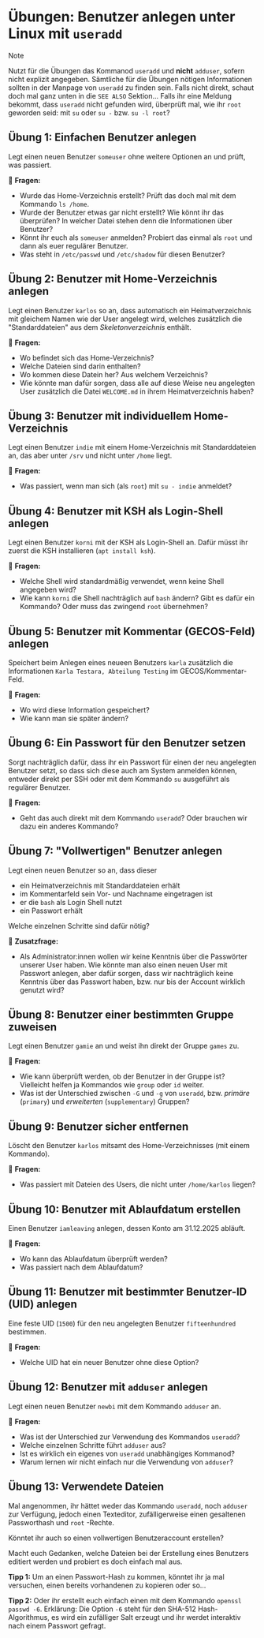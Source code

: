 # Übungen: Benutzer anlegen unter Linux mit `useradd`

>[!NOTE]
> Nutzt für die Übungen das Kommanod `useradd` und **nicht** `adduser`, sofern nicht explizit angegeben. Sämtliche für die Übungen nötigen Informationen sollten in der Manpage von `useradd` zu finden sein. Falls nicht direkt, schaut doch mal ganz unten in die `SEE ALSO` Sektion...
> Falls ihr eine Meldung bekommt, dass `useradd` nicht gefunden wird, überprüft mal, wie ihr `root` geworden seid: mit `su` oder `su -` bzw. `su -l root`?


## Übung 1: Einfachen Benutzer anlegen
Legt einen neuen Benutzer `someuser` ohne weitere Optionen an und prüft, was passiert.

🔹 **Fragen:**
- Wurde das Home-Verzeichnis erstellt? Prüft das doch mal mit dem Kommando `ls /home`.
- Wurde der Benutzer etwas gar nicht erstellt? Wie könnt ihr das überprüfen? In welcher Datei stehen denn die Informationen über Benutzer?
- Könnt ihr euch als `someuser` anmelden? Probiert das einmal als `root` und dann als euer regulärer Benutzer.
- Was steht in `/etc/passwd` und `/etc/shadow` für diesen Benutzer?

## Übung 2: Benutzer mit Home-Verzeichnis anlegen
Legt einen Benutzer `karlos` so an, dass automatisch ein Heimatverzeichnis mit gleichem Namen wie der User angelegt wird, welches zusätzlich die "Standarddateien" aus dem *Skeletonverzeichnis* enthält.

🔹 **Fragen:**
- Wo befindet sich das Home-Verzeichnis?
- Welche Dateien sind darin enthalten?
- Wo kommen diese Datein her? Aus welchem Verzeichnis?
- Wie könnte man dafür sorgen, dass alle auf diese Weise neu angelegten User zusätzlich die Datei `WELCOME.md` in ihrem Heimatverzeichnis haben?

## Übung 3: Benutzer mit individuellem Home-Verzeichnis
Legt einen Benutzer `indie` mit einem Home-Verzeichnis mit Standarddateien an, das aber unter `/srv` und nicht unter `/home` liegt.

🔹 **Fragen:**
- Was passiert, wenn man sich (als `root`) mit `su - indie` anmeldet?

## Übung 4: Benutzer mit KSH als Login-Shell anlegen
Legt einen Benutzer `korni` mit der KSH als Login-Shell an. Dafür müsst ihr zuerst die KSH installieren (`apt install ksh`).

🔹 **Fragen:**
- Welche Shell wird standardmäßig verwendet, wenn keine Shell angegeben wird?
- Wie kann `korni` die Shell nachträglich auf `bash` ändern? Gibt es dafür ein Kommando? Oder muss das zwingend `root` übernehmen?

## Übung 5: Benutzer mit Kommentar (GECOS-Feld) anlegen
Speichert beim Anlegen eines neueen Benutzers `karla` zusätzlich die Informationen `Karla Testara, Abteilung Testing` im GECOS/Kommentar-Feld.

🔹 **Fragen:**
- Wo wird diese Information gespeichert?
- Wie kann man sie später ändern?

## Übung 6: Ein Passwort für den Benutzer setzen
Sorgt nachträglich dafür, dass ihr ein Passwort für einen der neu angelegten Benutzer setzt, so dass sich diese auch am System anmelden können, entweder direkt per SSH oder mit dem Kommando `su` ausgeführt als regulärer Benutzer.

🔹 **Fragen:**
- Geht das auch direkt mit dem Kommando `useradd`? Oder brauchen wir dazu ein anderes Kommando?

## Übung 7: "Vollwertigen" Benutzer anlegen
Legt einen neuen Benutzer so an, dass dieser 

- ein Heimatverzeichnis mit Standarddateien erhält
- im Kommentarfeld sein Vor- und Nachname eingetragen ist
- er die `bash` als Login Shell nutzt
- ein Passwort erhält

Welche einzelnen Schritte sind dafür nötig?

🔹 **Zusatzfrage:**
* Als Administrator:innen wollen wir keine Kenntnis über die Passwörter unserer User haben. Wie könnte man also einen neuen User mit Passwort anlegen, aber dafür sorgen, dass wir nachträglich keine Kenntnis über das Passwort haben, bzw. nur bis der Account wirklich genutzt wird?

## Übung 8: Benutzer einer bestimmten Gruppe zuweisen
Legt einen Benutzer `gamie` an und weist ihn direkt der Gruppe `games` zu.

🔹 **Fragen:**
- Wie kann überprüft werden, ob der Benutzer in der Gruppe ist? Vielleicht helfen ja Kommandos wie `group` oder `id` weiter.
- Was ist der Unterschied zwischen `-G` und `-g` von `useradd`, bzw. *primäre* (`primary`) und *erweiterten* (`supplementary`) Gruppen?

## Übung 9: Benutzer sicher entfernen
Löscht den Benutzer `karlos` mitsamt des Home-Verzeichnisses (mit einem Kommando).

🔹 **Fragen:**
- Was passiert mit Dateien des Users, die nicht unter `/home/karlos` liegen?

## Übung 10: Benutzer mit Ablaufdatum erstellen
Einen Benutzer `iamleaving` anlegen, dessen Konto am 31.12.2025 abläuft.

🔹 **Fragen:**
- Wo kann das Ablaufdatum überprüft werden?
- Was passiert nach dem Ablaufdatum?

## Übung 11: Benutzer mit bestimmter Benutzer-ID (UID) anlegen
Eine feste UID (`1500`) für den neu angelegten Benutzer `fifteenhundred` bestimmen.

🔹 **Fragen:**
- Welche UID hat ein neuer Benutzer ohne diese Option?

## Übung 12: Benutzer mit `adduser` anlegen
Legt einen neuen Benutzer `newbi` mit dem Kommando `adduser` an.

🔹 **Fragen:**
- Was ist der Unterschied zur Verwendung des Kommandos `useradd`?
- Welche einzelnen Schritte führt `adduser` aus?
- Ist es wirklich ein eigenes von `useradd` unabhängiges Kommanod?
- Warum lernen wir nicht einfach nur die Verwendung von `adduser`?

## Übung 13: Verwendete Dateien
Mal angenommen, ihr hättet weder das Kommando `useradd`, noch `adduser` zur Verfügung, jedoch einen Texteditor, zufälligerweise einen gesaltenen Passworthash und `root` -Rechte. 

Könntet ihr auch so einen vollwertigen Benutzeraccount erstellen?

Macht euch Gedanken, welche Dateien bei der Erstellung eines Benutzers editiert werden und probiert es doch einfach mal aus.

**Tipp 1:** Um an einen Passwort-Hash zu kommen, könntet ihr ja mal versuchen, einen bereits vorhandenen zu kopieren oder so...

**Tipp 2:** Oder ihr erstellt euch einfach einen mit dem Kommando `openssl passwd -6`. Erklärung: Die Option `-6` steht für den SHA-512 Hash-Algorithmus, es wird ein zufälliger Salt erzeugt und ihr werdet interaktiv nach einem Passwort gefragt.
